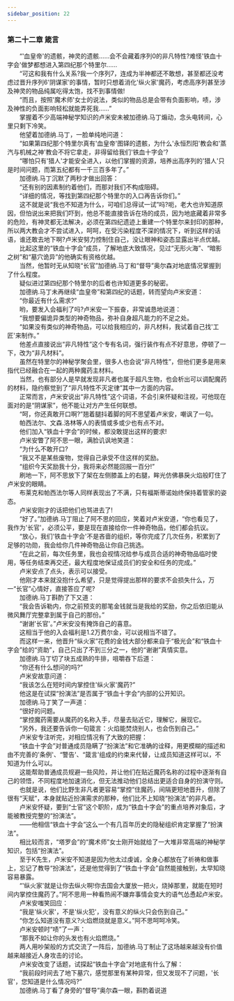 ```yaml
---
sidebar_position: 22
---
```

### 第二十二章 箴言  


　　“'血皇帝'的遗骸，神灵的遗骸……会不会藏着序列0的非凡特性?难怪'铁血十字会'做梦都想进入第四纪那个特里尔……  
　　“可这和我有什么关系?我一个序列7，连成为半神都还不敢想，甚至都还没考虑过晋升序列6'阴谋家'的事情，暂时只想着消化'纵火家'魔药，考虑高序列甚至涉及神灵的物品纯属吃得太饱，找不到事情做!  
　　“而且，按照'魔术师'女士的说法，类似的物品总是会带有负面影响，啧，涉及神性的负面影响轻松就能弄死我……”  
　　掌握着不少高端神秘学知识的卢米安未被加德纳.马丁煽动，念头电转间，心里只剩下冷笑。  
　　他望着加德纳.马丁，一脸单纯地问道：  
　　“如果第四纪那个特里尔真有'血皇帝'图铎的遗骸，为什么'永恒烈阳'教会和'蒸汽与机械之神'教会不将它拿走，非得留给我们'铁血十字会'?  
　　“哪怕只有'猎人'才能安全进入，以他们掌握的资源，培养出高序列的'猎人'只是时间问题，而第五纪都有一千三百多年了。”  
　　加德纳.马丁沉默了两秒才做出回答：  
　　“还有别的因素制约着他们，而那对我们不构成阻碍。  
　　“详细的情况，等找到第四纪那个特里尔的入口再告诉你们。”  
　　这不就是说“我也不知道为什么，可咱们总得试一试”吗?呃，老大也许知道原因，但怕说出来把我们吓到，他总不能直接告诉在场的成员，因为地底藏着非常多的危险，有神灵都无法解决，必须在第四纪遗迹上重建一个特里尔来封印的那种，所以两大教会才不尝试进入，呵呵，在受污染程度不深的情况下，听到这样的话语，谁还敢去地下啊?卢米安努力控制住自己，没让眼神和姿态显露出半点优越。  
　　比起这里的“铁血十字会”成员，了解地底大致情况，见过“无形火海”、“暗影之树”和“墓穴诡异”的他确实有资格优越。  
　　当然，他暂时无从知晓“长官”加德纳.马丁和“督导”奥尔森对地底情况掌握到了什么程度。  
　　疑似进过第四纪那个特里尔的后者也许知道更多的秘密。  
　　加德纳.马丁未再继续“血皇帝”和第四纪的话题，转而望向卢米安道：  
　　“你最近有什么需求?”  
　　哟，要发入会福利了吗?卢米安一下振奋，非常诚恳地说道：  
　　“我想要偏诡异类型的神奇物品，弥补自身超凡能力的不足之处。  
　　“如果没有类似的神奇物品，可以给我相应的，非凡材料，我试着自己找'工匠'来制作。”  
　　他差点直接说出“非凡特性”这个专有名词，强行装作有点不好意思，停顿了一下，改为“非凡材料”。  
　　虽然在特里尔的神秘学聚会里，很多人也会说“非凡特性”，但他们更多是用来指代已经融合在一起的两种魔药主材料。  
　　当然，也有部分人是早就发现非凡者也属于超凡生物，也会析出可以调配魔药的材料，隐约察觉到了“非凡特性不灭定律”其中一方面的内容。  
　　正常而言，卢米安说出“非凡特性”这个词语，不会引来怀疑和注视，可他现在面对的是“阴谋家”，他不能让对方产生任何联想。  
　　“呵，你还真敢开口啊?”翘着腿抖着脚的阿不思望着卢米安，嘲讽了一句。  
　　帕西法尔、文森.洛林等人的表情或多或少也有点不对。  
　　他们加入“铁血十字会”的时候，都没敢提出这样的要求!  
　　卢米安瞥了阿不思一眼，满脸讥讽地笑道：  
　　“为什么不敢开口?  
　　“我又不是某些废物，觉得自己承受不住这样的奖励。  
　　“组织今天奖励我十分，我将来必然能回报一百分!”  
　　刷地一下，阿不思放下了架在左侧膝盖上的右腿，眸光仿佛暴戾火焰般盯住了卢米安的眼睛。  
　　布莱克和帕西法尔等人同样表现出了不满，只有福斯蒂诺始终保持着管家的姿态。  
　　卢米安刚才的话把他们也骂进去了!  
　　“好了。”加德纳.马丁阻止了阿不思的回应，笑着对卢米安道，“你也看见了，我作为'长官'，必须公平，要是现在直接给你一件神奇物品，他们都会抗议。  
　　“放心，我们'铁血十字会'不是吝啬的组织，等你完成了几次任务，积累到了足够的功勋，我会给你几件神奇物品让你自己挑选。  
　　“在此之前，每次任务里，我也会视情况给参与成员合适的神奇物品临时使用，等任务结束再交还，最大程度地保证成员们的安全和任务的完成。”  
　　卢米安点了点头，表示可以接受。  
　　他刚才本来就没抱什么希望，只是觉得提出那样的要求不会损失什么，万一“长官”心情好，直接答应了呢?  
　　加德纳.马丁斟酌了下又道：  
　　“我会告诉勒内，你之前预支的那笔金钱就当是我给的奖励，你之后依旧能从微风舞厅完整拿到属于自己的那份。”  
　　“谢谢'长官'。”卢米安没有掩饰自己的喜意。  
　　这相当于他的入会福利是1.2万费尔金，可以说相当不错了。  
　　而这样一来，他晋升“纵火家”花费的金钱大部分都来自于“极光会”和“铁血十字会”给的“资助”，自己只出了不到三分之一，他的“谢谢”真情实意。  
　　加德纳.马丁切了块五成熟的牛排，咀嚼吞下后道：  
　　“你还有什么想问的吗?”  
　　卢米安故意问道：  
　　“我该怎么在短时间内掌控住'纵火家'魔药?”  
　　他这是在试探“扮演法”是否属于“铁血十字会”内部的公开知识。  
　　加德纳.马丁笑了一声道：  
　　“很好的问题。  
　　“掌控魔药需要从魔药的名称入手，尽量去贴近它，理解它，展现它。  
　　“另外，我还要告诉你一句箴言：火焰能焚烧别人，也会伤到自己。”  
　　卢米安专注听完，对相应情况有了大致的把握：  
　　“铁血十字会”对普通成员隐瞒了“扮演法”和它准确的诠释，用更模糊的描述和由不完善的'条例'、“警告'、“箴言'组成的约束来代替，让成员知道这样可以，不知道为什么可以。  
　　这能帮助普通成员规避一些风险，并让他们在贴近魔药名称的过程中逐渐有自己的领悟，不同程度地加速消化，但无法推动他们总结出更适合自身的扮演守则。  
　　也就是说，他们比野生非凡者更容易“掌控”住魔药，间隔更短地晋升，但除了很有“天赋”，本身就贴近扮演需求的那种，他们比不上知晓“扮演法”的非凡者。  
　　卢米安怀疑，要到“士官”这个职阶，成为“铁血十字会”的重点培养对象后，才能被教授完整的“扮演法”。  
　　——他相信“铁血十字会”这么一个有几百年历史的隐秘组织肯定掌握了“扮演法”。  
　　相比较而言，“塔罗会”的“魔术师”女士刚开始就给了一大堆非常高端的神秘学知识，包括“扮演法”。  
　　至于K先生，卢米安不知道是因为他太过虔诚，全身心都放在了祈祷和做事上，忘记了教导“扮演法”，还是他觉得到了“铁血十字会”自然能接触到，太早知晓容易暴露。  
　　“'纵火家'就是让你去纵火啊!你去国会大厦放一把火，烧掉那里，就能在短时间内掌控住魔药了。”阿不思用一种看热闹不嫌弃事情会变大的语气怂恿起卢米安。  
　　卢米安嗤笑回应：  
　　“我是'纵火家'，不是'纵火犯'，没有意义的纵火只会伤到自己。”  
　　“你怎么知道没有意义?火焰燃烧就是意义。”阿不思呵呵冷笑。  
　　卢米安顿时“啧”了一声：  
　　“那我不如让你的头发也有火焰燃烧。”  
　　两人用吵架般的方式交流了一阵后，加德纳.马丁制止了这场越来越没有价值越来越接近人身攻击的讨论。  
　　卢米安改变了话题，试探起“铁血十字会”对地底有什么了解：  
　　“我前段时间去了地下墓穴，感觉那里有某种异常，但又发现不了问题，'长官'，您知道是什么情况吗?”  
　　加德纳.马丁看了身旁的“督导”奥尔森一眼，斟酌着说道  
